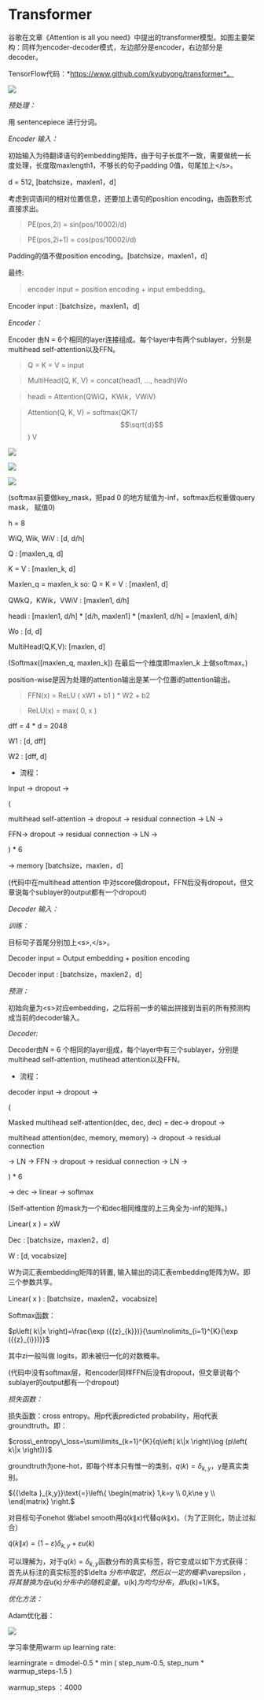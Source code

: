 Transformer
===========

谷歌在文章《Attention is all you
need》中提出的transformer模型。如图主要架构：同样为encoder-decoder模式，左边部分是encoder，右边部分是decoder。

TensorFlow代码：*https://www.github.com/kyubyong/transformer*。

![](media/f6ea89e5f1171798fe3797670eeeb4d9.png)

*预处理：*

用 sentencepiece 进行分词。

*Encoder 输入：*

初始输入为待翻译语句的embedding矩阵，由于句子长度不一致，需要做统一长度处理，长度取maxlength1，不够长的句子padding
0值，句尾加上\</s\>。

d = 512, [batchsize，maxlen1，d]

考虑到词语间的相对位置信息，还要加上语句的position
encoding，由函数形式直接求出。

>   PE(pos,2i) = sin(pos/10002i/d)

>   PE(pos,2i+1) = cos(pos/10002i/d)

Padding的值不做position encoding。[batchsize，maxlen1，d]

最终:

>   encoder input = position encoding + input embedding。

Encoder input : [batchsize，maxlen1，d]

*Encoder：*

Encoder 由N = 6个相同的layer连接组成。每个layer中有两个sublayer，分别是multihead
self-attention以及FFN。

>   Q = K = V = input

>   MultiHead(Q, K, V) = concat(head1, …, headh)Wo

>   headi = Attention(QW­iQ，KW­ik，VW­iV)

>   Attention(Q, K, V) = softmax(QKT/$$\sqrt{d}$$) V

![](media/e4f52fa40e76e2687752c6c4757cd4ee.png)

![](media/5286e836c8b8c1768730f22e549e2af0.png)

![](media/4043c5eff93461da5f1bc410f6381204.png)

(softmax前要做key_mask，把pad 0 的地方赋值为-inf，softmax后权重做query mask，
赋值0)

h = 8

W­iQ, W­ik, W­iV : [d, d/h]

Q : [maxlen_q, d]

K = V : [maxlen_k, d]

Maxlen_q = maxlen_k so: Q = K = V : [maxlen1, d]

QW­kQ，KW­ik，VW­iV : [maxlen1, d/h]

headi : [maxlen1, d/h] \* [d/h, maxlen1] \* [maxlen1, d/h] = [maxlen1, d/h]

Wo : [d, d]

MultiHead(Q,K,V): [maxlen, d]

(Softmax([maxlen_q, maxlen_k]) 在最后一个维度即maxlen_k 上做softmax。)

position-wise是因为处理的attention输出是某一个位置i的attention输出。

>   FFN(x) = ReLU ( xW1 + b1 ) \* W2 + b2

>   ReLU(x) = max( 0, x )

dff = 4 \* d = 2048

W1 : [d, dff]

W2 : [dff, d]

-   流程：

Input -\> dropout -\>

(

multihead self-attention -\> dropout -\> residual connection -\> LN -\>

FFN-\> dropout -\> residual connection -\> LN -\>

) \* 6

\-\> memory [batchsize，maxlen，d]

(代码中在multihead attention
中对score做dropout，FFN后没有dropout，但文章说每个sublayer的output都有一个dropout)

*Decoder 输入：*

*训练：*

目标句子首尾分别加上\<s\>,\</s\>。

Decoder input = Output embedding + position encoding

Decoder input : [batchsize，maxlen2，d]

*预测：*

初始向量为\<s\>对应embedding，之后将前一步的输出拼接到当前的所有预测构成当前的decoder输入。

*Decoder:*

Decoder由N = 6 个相同的layer组成，每个layer中有三个sublayer，分别是multihead
self-attention, mutihead attention以及FFN。

-   流程：

decoder input -\> dropout -\>

(

   Masked multihead self-attention(dec, dec, dec) = dec-\> dropout -\>

   multihead attention(dec, memory, memory) -\> dropout -\> residual connection

   -\> LN -\> FFN -\> dropout -\> residual connection -\> LN -\>

) \* 6

\-\> dec -\> linear -\> softmax

(Self-attention 的mask为一个和dec相同维度的上三角全为-inf的矩阵。)

Linear( x ) = xW

Dec : [batchsize，maxlen2，d]

W : [d, vocabsize]

W为词汇表embedding矩阵的转置, 输入输出的词汇表embedding矩阵为W。即三个参数共享。

Linear( x ) : [batchsize，maxlen2，vocabsize]

Softmax函数：

$p\left( k\|x \right)=\frac{\exp
({{z}_{k}})}{\sum\nolimits_{i=1}^{K}{\exp ({{z}_{i}})}}$

其中zi一般叫做 logits，即未被归一化的对数概率。

(代码中没有softmax层，和encoder同样FFN后没有dropout，但文章说每个sublayer的output都有一个dropout)

*损失函数：*

损失函数：cross entropy。用p代表predicted probability，用q代表groundtruth。即：

$cross\_entropy\_loss=\sum\limits_{k=1}^{K}{q\left( k\|x
\right)\log (p\left( k\|x \right))}$

groundtruth为one-hot，即每个样本只有惟一的类别，$q(k)={{\delta
}_{k,y}}$，y是真实类别。

   ${{\delta }_{k,y}}\text{=}\left\{ \begin{matrix}
   1,k=y \\
   0,k\ne y \\
   \end{matrix} \right.$

对目标句子onehot 做label
smooth用$\tilde{q}(k\|x)$代替$q(k\|x)$。（为了正则化，防止过拟合）

   $\tilde{q}(k\|x)=(1-\varepsilon ){{\delta }_{k,y}}+\varepsilon u(k)$

可以理解为，对于$q(k)={{\delta
}_{k,y}}$函数分布的真实标签，将它变成以如下方式获得：首先从标注的真实标签的$\delta
$分布中取定，然后以一定的概率$\varepsilon
$，将其替换为在$u(k)$分布中的随机变量。$u(k)$为均匀分布，即$u(k)=1/K$。

*优化方法：*

Adam优化器：

![](media/310744ecbcbb9b3811f325b2c23a7572.png)

学习率使用warm up learning rate:

learningrate = dmodel-0.5 \* min ( step_num-0.5, step_num \* warmup_steps-1.5 )

warmup_steps ：4000
